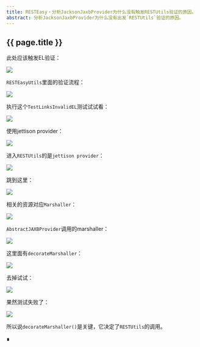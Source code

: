 ```yaml
---
title: RESTEasy・分析JacksonJaxbProvider为什么没有触发RESTUtils验证的原因。
abstract: 分析JacksonJaxbProvider为什么没有出发`RESTUtils`验证的原因。
---
```


## {{ page.title }}

此处应该触发EL验证：

![](https://raw.githubusercontent.com/liweinan/blogpicbackup/master/data/E3519196-4575-4E9E-A8B1-E6CB614F7B08.png)

`RESTEasyUtils`里面的验证流程：

![](https://raw.githubusercontent.com/liweinan/blogpicbackup/master/data/BF06FBF5-7D2B-4ABD-A2C2-E4061A3F11A7.png)

执行这个`TestLinksInvalidEL`测试试试看：

![](https://raw.githubusercontent.com/liweinan/blogpicbackup/master/data/41E4DF2A-6C18-48C0-91A9-A28BA3143408.png)

使用jettison provider：

![](https://raw.githubusercontent.com/liweinan/blogpicbackup/master/data/B744BE10-DC50-40ED-9D45-5EEB3B4358CE.png)

进入`RESTUtils`的是`jettison provider`：

![](https://raw.githubusercontent.com/liweinan/blogpicbackup/master/data/7F192D5B-AC84-465F-A879-E692B3D67D7C.png)

跳到这里：

![](https://raw.githubusercontent.com/liweinan/blogpicbackup/master/data/1BF75D79-4673-40B3-93B4-78F045EFEA81.png)

相关的资源对应`Marshaller`：

![](https://raw.githubusercontent.com/liweinan/blogpicbackup/master/data/CFF5D20C-E9D0-4A92-BC3F-5F8B6C510DED.png)

`AbstractJAXBProvider`调用的marshaller：

![](https://raw.githubusercontent.com/liweinan/blogpicbackup/master/data/EBBB0EC1-3D07-4806-A661-6307E80D581A.png)

这里面有`decorateMarshaller`：

![](https://raw.githubusercontent.com/liweinan/blogpicbackup/master/data/36875A38-BDB2-4B40-BB49-F770C754195A.png)

去掉试试：

![](https://raw.githubusercontent.com/liweinan/blogpicbackup/master/data/EE9819BC-69CD-43A3-8A9D-17394B73DB00.png)

果然测试失败了：

![](https://raw.githubusercontent.com/liweinan/blogpicbackup/master/data/8B9B5E78-CEE9-4F3D-8B4D-708FBCAF04A8.png)

所以说`decorateMarshaller()`是关键，它决定了`RESTUtils`的调用。

∎








